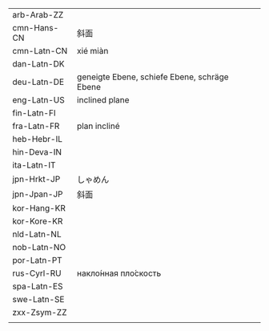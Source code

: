 | | | |
|-|-|-|
| arb-Arab-ZZ |  |  |
| cmn-Hans-CN | 斜面 |  |
| cmn-Latn-CN | xié miàn |  |
| dan-Latn-DK |  |  |
| deu-Latn-DE | geneigte Ebene, schiefe Ebene, schräge Ebene |  |
| eng-Latn-US | inclined plane |  |
| fin-Latn-FI |  |  |
| fra-Latn-FR | plan incliné |  |
| heb-Hebr-IL |  |  |
| hin-Deva-IN |  |  |
| ita-Latn-IT |  |  |
| jpn-Hrkt-JP | しゃめん |  |
| jpn-Jpan-JP | 斜面 |  |
| kor-Hang-KR |  |  |
| kor-Kore-KR |  |  |
| nld-Latn-NL |  |  |
| nob-Latn-NO |  |  |
| por-Latn-PT |  |  |
| rus-Cyrl-RU | накло́нная пло́скость |  |
| spa-Latn-ES |  |  |
| swe-Latn-SE |  |  |
| zxx-Zsym-ZZ |  |  |
|  |  |  |
